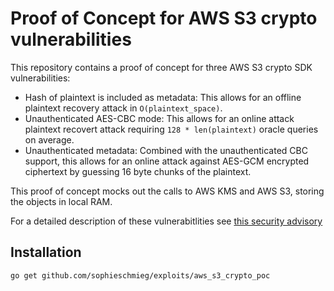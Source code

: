 # Proof of Concept for AWS S3 crypto vulnerabilities

This repository contains a proof of concept for three AWS S3 crypto SDK vulnerabilities:

 *  Hash of plaintext is included as metadata: This allows for an offline plaintext recovery attack in `O(plaintext_space)`.
 *  Unauthenticated AES-CBC mode: This allows for an online attack plaintext recovert attack requiring `128 * len(plaintext)` oracle queries on average.
 *  Unauthenticated metadata: Combined with the unauthenticated CBC support, this allows for an online attack against AES-GCM encrypted ciphertext by guessing 16 byte chunks of the plaintext.

This proof of concept mocks out the calls to AWS KMS and AWS S3, storing the objects in local RAM.

For a detailed description of these vulnerabitlities see [this security advisory](https://github.com/google/security-research/security/advisories/GHSA-76wf-9vgp-pj7w)

## Installation

```bash
go get github.com/sophieschmieg/exploits/aws_s3_crypto_poc
```


